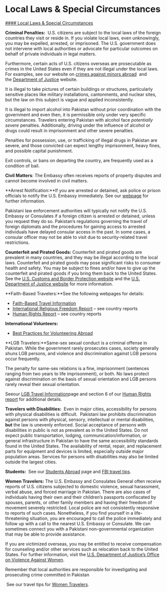 # Local Laws & Special Circumstances

[#### Local Laws & Special Circumstances](javascript:void(0); "Local Laws & Special Circumstances")

**Criminal Penalties:**  U.S. citizens are subject to the local laws of the foreign countries they visit or reside in. If you violate local laws, even unknowingly, you may be expelled, arrested, or imprisoned. The U.S. government does not intervene with local authorities or advocate for particular outcomes on behalf of private individuals in legal matters.

Furthermore, certain acts of U.S. citizens overseas are prosecutable as crimes in the United States even if they are not illegal under the local laws. For examples, see our website on [crimes against minors abroad](http://travel.state.gov/content/passports/en/emergencies/arrest/criminalpenalties.htm)  and the [Department of Justice](http://www.justice.gov/usam/criminal-resource-manual-1617-extraterritorial-criminal-jurisdiction-18-usc-112-878-970-1116) website.

It is illegal to take pictures of certain buildings or structures, particularly sensitive places like military installations, cantonments, and nuclear sites, but the law on this subject is vague and applied inconsistently.

It is illegal to import alcohol into Pakistan without prior coordination with the government and even then, it is permissible only under very specific circumstances. Travelers entering Pakistan with alcohol face *potentially severe* penalties. Additionally, driving under the influence of alcohol or drugs could result in imprisonment and other severe penalties.

Penalties for possession, use, or trafficking of illegal drugs in Pakistan are severe, and those convicted can expect lengthy imprisonment, heavy fines, and possible capital punishment.

Exit controls, or bans on departing the country, are frequently used as a condition of bail.

**Civil Matters**: The Embassy often receives reports of property disputes and cannot become involved in civil matters.

**Arrest Notification:**If you are arrested or detained, ask police or prison officials to notify the U.S. Embassy immediately. See our [webpage](http://travel.state.gov/content/passports/english/emergencies/arrest.html) for further information.

Pakistani law enforcement authorities will typically not notify the U.S. Embassy or Consulates if a foreign citizen is arrested or detained, unless you request they do so. Pakistan’s regulations governing the travel of foreign diplomats and the procedures for gaining access to arrested individuals have delayed consular access in the past. In some cases, a consular officer may not be able to visit due to security-related travel restrictions.

**Counterfeit and Pirated Goods:** Counterfeit and pirated goods are prevalent in many countries, and they may be illegal according to the local laws. Counterfeit and pirated goods may pose significant risks to consumer health and safety. You may be subject to fines and/or have to give up the counterfeit and pirated goods if you bring them back to the United States. See the [U.S. Customs and Border Protection website](https://www.cbp.gov/trade/fakegoodsrealdangers#:~:text=It%20is%20illegal%20to%20purchase%20counterfeit%20goods.%20Bringing,activities%2C%20such%20as%20forced%20labor%20or%20human%20trafficking.) and the [U.S. Department of Justice website](https://travel.state.gov/content/travel/en/international-travel/International-Travel-Country-Information-Pages/Uzbekistan.html#ExternalPopup) for more information.

**Faith-Based Travelers:**See the following webpages for details:

* [Faith-Based Travel Information](https://travel.state.gov/content/passports/en/go/faith-based-travel.html)
* [International Religious Freedom Report](http://www.state.gov/j/drl/irf/rpt/index.htm) – see country reports
* [Human Rights Report](http://www.state.gov/j/drl/rls/hrrpt/) – see country reports

**International Volunteers:**

* [Best Practices for Volunteering Abroad](https://travel.state.gov/content/travel/en/international-travel/before-you-go/travelers-with-special-considerations/volunteering-abroad.html)

**LGB Travelers:**Same-sex sexual conduct is a criminal offense in Pakistan. While the government rarely prosecutes cases, society generally shuns LGB persons, and violence and discrimination against LGB persons occur frequently.

The penalty for same-sex relations is a fine, imprisonment (sentences ranging from two years to life imprisonment), or both. No laws protect against discrimination on the basis of sexual orientation and LGB persons rarely reveal their sexual orientation.

Seeour [LGB Travel Information](/content/travel/en/international-travel/before-you-go/travelers-with-special-considerations/lgb.html)page and section 6 of our [Human Rights report](https://www.state.gov/reports/2018-country-reports-on-human-rights-practices/) for additional details.

**Travelers with Disabilities:**  Even in major cities, accessibility for persons with physical disabilities is difficult.  Pakistani law prohibits discrimination against persons with physical, sensory, intellectual or mental disabilities, **but** the law is unevenly enforced. Social acceptance of persons with disabilities in public is not as prevalent as in the United States. Do not expect public transportation, lodging, communication/information, or general infrastructure in Pakistan to have the same accessibility standards found in the United States. The availability of rental, repair, and replacement parts for equipment and devices is limited, especially outside major population areas. Services for persons with disabilities may also be limited outside the largest cities.

**Students:**  See our [Students Abroad](http://travel.state.gov/content/studentsabroad/en.html) page and [FBI travel tips](https://ucr.fbi.gov/investigate/counterintelligence/student-brochure).

**Women Travelers:** The U.S. Embassy and Consulates General often receive reports of U.S. citizens subjected to domestic violence, sexual harassment, verbal abuse, and forced marriage in Pakistan. There are also cases of individuals having their own and their children’s passports confiscated by spouses, parents, or other family members and having their freedom of movement severely restricted. Local police are not consistently responsive to reports of such cases. Nonetheless, if you find yourself in a life-threatening situation, you are encouraged to call the police immediately and follow up with a call to the nearest U.S. Embassy or Consulate. We can sometimes connect you with a Pakistani non-governmental organization that may be able to provide assistance.

If you are victimized overseas, you may be entitled to receive compensation for counseling and/or other services such as relocation back to the United States. For further information, visit the [U.S. Department of Justice’s Office on Violence Against Women](https://www.justice.gov/ovw).

Remember that local authorities are responsible for investigating and prosecuting crime committed in Pakistan

 See our travel tips for [Women Travelers](http://travel.state.gov/content/passports/english/go/Women.html).